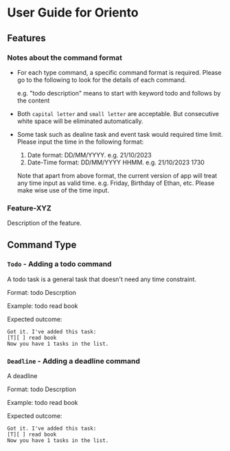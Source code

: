 # User Guide for Oriento

## Features 

### Notes about the command format

- For each type command, a specific command format is required. Please go to the following to look for the details of each command.


  e.g. "todo description" means to start with keyword todo and follows by the content


- Both `capital letter` and `small letter` are acceptable. But consecutive white space will be eliminated automatically.

- Some task such as dealine task and event task would required time limit. Please input the time in the following format:
  1. Date format: DD/MM/YYYY. e.g. 21/10/2023
  2. Date-Time format: DD/MM/YYYY HHMM. e.g. 21/10/2023 1730

     
  Note that apart from above format, the current version of app will treat any time     input as valid time. e.g. Friday, Birthday of Ethan, etc. Please make wise use of     the time input.

### Feature-XYZ

Description of the feature.

## Command Type

### `Todo` - Adding a todo command

A todo task is a general task that doesn't need any time constraint.

Format: todo Descrption

Example: todo read book

Expected outcome:

```
Got it. I've added this task:
[T][ ] read book
Now you have 1 tasks in the list.
```

### `Deadline` - Adding a deadline command

A deadline 

Format: todo Descrption

Example: todo read book

Expected outcome:

```
Got it. I've added this task:
[T][ ] read book
Now you have 1 tasks in the list.
```
